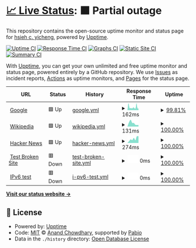 # [📈 Live Status](https://sinnoken.github.io/upptime): <!--live status--> **🟧 Partial outage**

This repository contains the open-source uptime monitor and status page for [hsieh c. yicheng](https://sinnoken.github.io/upptime), powered by [Upptime](https://github.com/upptime/upptime).

[![Uptime CI](https://github.com/sinnoken/upptime/workflows/Uptime%20CI/badge.svg)](https://github.com/sinnoken/upptime/actions?query=workflow%3A%22Uptime+CI%22)
[![Response Time CI](https://github.com/sinnoken/upptime/workflows/Response%20Time%20CI/badge.svg)](https://github.com/sinnoken/upptime/actions?query=workflow%3A%22Response+Time+CI%22)
[![Graphs CI](https://github.com/sinnoken/upptime/workflows/Graphs%20CI/badge.svg)](https://github.com/sinnoken/upptime/actions?query=workflow%3A%22Graphs+CI%22)
[![Static Site CI](https://github.com/sinnoken/upptime/workflows/Static%20Site%20CI/badge.svg)](https://github.com/sinnoken/upptime/actions?query=workflow%3A%22Static+Site+CI%22)
[![Summary CI](https://github.com/sinnoken/upptime/workflows/Summary%20CI/badge.svg)](https://github.com/sinnoken/upptime/actions?query=workflow%3A%22Summary+CI%22)

With [Upptime](https://upptime.js.org), you can get your own unlimited and free uptime monitor and status page, powered entirely by a GitHub repository. We use [Issues](https://github.com/sinnoken/upptime/issues) as incident reports, [Actions](https://github.com/sinnoken/upptime/actions) as uptime monitors, and [Pages](https://sinnoken.github.io/upptime) for the status page.

<!--start: status pages-->
<!-- This summary is generated by Upptime (https://github.com/upptime/upptime) -->
<!-- Do not edit this manually, your changes will be overwritten -->
<!-- prettier-ignore -->
| URL | Status | History | Response Time | Uptime |
| --- | ------ | ------- | ------------- | ------ |
| <img alt="" src="https://icons.duckduckgo.com/ip3/www.google.com.ico" height="13"> [Google](https://www.google.com) | 🟩 Up | [google.yml](https://github.com/sinnoken/upptime/commits/HEAD/history/google.yml) | <details><summary><img alt="Response time graph" src="./graphs/google/response-time-week.png" height="20"> 162ms</summary><br><a href="https://sinnoken.github.io/upptime/history/google"><img alt="Response time 122" src="https://img.shields.io/endpoint?url=https%3A%2F%2Fraw.githubusercontent.com%2Fsinnoken%2Fupptime%2FHEAD%2Fapi%2Fgoogle%2Fresponse-time.json"></a><br><a href="https://sinnoken.github.io/upptime/history/google"><img alt="24-hour response time 243" src="https://img.shields.io/endpoint?url=https%3A%2F%2Fraw.githubusercontent.com%2Fsinnoken%2Fupptime%2FHEAD%2Fapi%2Fgoogle%2Fresponse-time-day.json"></a><br><a href="https://sinnoken.github.io/upptime/history/google"><img alt="7-day response time 162" src="https://img.shields.io/endpoint?url=https%3A%2F%2Fraw.githubusercontent.com%2Fsinnoken%2Fupptime%2FHEAD%2Fapi%2Fgoogle%2Fresponse-time-week.json"></a><br><a href="https://sinnoken.github.io/upptime/history/google"><img alt="30-day response time 123" src="https://img.shields.io/endpoint?url=https%3A%2F%2Fraw.githubusercontent.com%2Fsinnoken%2Fupptime%2FHEAD%2Fapi%2Fgoogle%2Fresponse-time-month.json"></a><br><a href="https://sinnoken.github.io/upptime/history/google"><img alt="1-year response time 122" src="https://img.shields.io/endpoint?url=https%3A%2F%2Fraw.githubusercontent.com%2Fsinnoken%2Fupptime%2FHEAD%2Fapi%2Fgoogle%2Fresponse-time-year.json"></a></details> | <details><summary><a href="https://sinnoken.github.io/upptime/history/google">99.81%</a></summary><a href="https://sinnoken.github.io/upptime/history/google"><img alt="All-time uptime 100.00%" src="https://img.shields.io/endpoint?url=https%3A%2F%2Fraw.githubusercontent.com%2Fsinnoken%2Fupptime%2FHEAD%2Fapi%2Fgoogle%2Fuptime.json"></a><br><a href="https://sinnoken.github.io/upptime/history/google"><img alt="24-hour uptime 100.00%" src="https://img.shields.io/endpoint?url=https%3A%2F%2Fraw.githubusercontent.com%2Fsinnoken%2Fupptime%2FHEAD%2Fapi%2Fgoogle%2Fuptime-day.json"></a><br><a href="https://sinnoken.github.io/upptime/history/google"><img alt="7-day uptime 99.81%" src="https://img.shields.io/endpoint?url=https%3A%2F%2Fraw.githubusercontent.com%2Fsinnoken%2Fupptime%2FHEAD%2Fapi%2Fgoogle%2Fuptime-week.json"></a><br><a href="https://sinnoken.github.io/upptime/history/google"><img alt="30-day uptime 99.89%" src="https://img.shields.io/endpoint?url=https%3A%2F%2Fraw.githubusercontent.com%2Fsinnoken%2Fupptime%2FHEAD%2Fapi%2Fgoogle%2Fuptime-month.json"></a><br><a href="https://sinnoken.github.io/upptime/history/google"><img alt="1-year uptime 99.99%" src="https://img.shields.io/endpoint?url=https%3A%2F%2Fraw.githubusercontent.com%2Fsinnoken%2Fupptime%2FHEAD%2Fapi%2Fgoogle%2Fuptime-year.json"></a></details>
| <img alt="" src="https://icons.duckduckgo.com/ip3/en.wikipedia.org.ico" height="13"> [Wikipedia](https://en.wikipedia.org) | 🟩 Up | [wikipedia.yml](https://github.com/sinnoken/upptime/commits/HEAD/history/wikipedia.yml) | <details><summary><img alt="Response time graph" src="./graphs/wikipedia/response-time-week.png" height="20"> 131ms</summary><br><a href="https://sinnoken.github.io/upptime/history/wikipedia"><img alt="Response time 194" src="https://img.shields.io/endpoint?url=https%3A%2F%2Fraw.githubusercontent.com%2Fsinnoken%2Fupptime%2FHEAD%2Fapi%2Fwikipedia%2Fresponse-time.json"></a><br><a href="https://sinnoken.github.io/upptime/history/wikipedia"><img alt="24-hour response time 47" src="https://img.shields.io/endpoint?url=https%3A%2F%2Fraw.githubusercontent.com%2Fsinnoken%2Fupptime%2FHEAD%2Fapi%2Fwikipedia%2Fresponse-time-day.json"></a><br><a href="https://sinnoken.github.io/upptime/history/wikipedia"><img alt="7-day response time 131" src="https://img.shields.io/endpoint?url=https%3A%2F%2Fraw.githubusercontent.com%2Fsinnoken%2Fupptime%2FHEAD%2Fapi%2Fwikipedia%2Fresponse-time-week.json"></a><br><a href="https://sinnoken.github.io/upptime/history/wikipedia"><img alt="30-day response time 196" src="https://img.shields.io/endpoint?url=https%3A%2F%2Fraw.githubusercontent.com%2Fsinnoken%2Fupptime%2FHEAD%2Fapi%2Fwikipedia%2Fresponse-time-month.json"></a><br><a href="https://sinnoken.github.io/upptime/history/wikipedia"><img alt="1-year response time 194" src="https://img.shields.io/endpoint?url=https%3A%2F%2Fraw.githubusercontent.com%2Fsinnoken%2Fupptime%2FHEAD%2Fapi%2Fwikipedia%2Fresponse-time-year.json"></a></details> | <details><summary><a href="https://sinnoken.github.io/upptime/history/wikipedia">100.00%</a></summary><a href="https://sinnoken.github.io/upptime/history/wikipedia"><img alt="All-time uptime 100.00%" src="https://img.shields.io/endpoint?url=https%3A%2F%2Fraw.githubusercontent.com%2Fsinnoken%2Fupptime%2FHEAD%2Fapi%2Fwikipedia%2Fuptime.json"></a><br><a href="https://sinnoken.github.io/upptime/history/wikipedia"><img alt="24-hour uptime 100.00%" src="https://img.shields.io/endpoint?url=https%3A%2F%2Fraw.githubusercontent.com%2Fsinnoken%2Fupptime%2FHEAD%2Fapi%2Fwikipedia%2Fuptime-day.json"></a><br><a href="https://sinnoken.github.io/upptime/history/wikipedia"><img alt="7-day uptime 100.00%" src="https://img.shields.io/endpoint?url=https%3A%2F%2Fraw.githubusercontent.com%2Fsinnoken%2Fupptime%2FHEAD%2Fapi%2Fwikipedia%2Fuptime-week.json"></a><br><a href="https://sinnoken.github.io/upptime/history/wikipedia"><img alt="30-day uptime 99.95%" src="https://img.shields.io/endpoint?url=https%3A%2F%2Fraw.githubusercontent.com%2Fsinnoken%2Fupptime%2FHEAD%2Fapi%2Fwikipedia%2Fuptime-month.json"></a><br><a href="https://sinnoken.github.io/upptime/history/wikipedia"><img alt="1-year uptime 100.00%" src="https://img.shields.io/endpoint?url=https%3A%2F%2Fraw.githubusercontent.com%2Fsinnoken%2Fupptime%2FHEAD%2Fapi%2Fwikipedia%2Fuptime-year.json"></a></details>
| <img alt="" src="https://icons.duckduckgo.com/ip3/news.ycombinator.com.ico" height="13"> [Hacker News](https://news.ycombinator.com) | 🟩 Up | [hacker-news.yml](https://github.com/sinnoken/upptime/commits/HEAD/history/hacker-news.yml) | <details><summary><img alt="Response time graph" src="./graphs/hacker-news/response-time-week.png" height="20"> 274ms</summary><br><a href="https://sinnoken.github.io/upptime/history/hacker-news"><img alt="Response time 360" src="https://img.shields.io/endpoint?url=https%3A%2F%2Fraw.githubusercontent.com%2Fsinnoken%2Fupptime%2FHEAD%2Fapi%2Fhacker-news%2Fresponse-time.json"></a><br><a href="https://sinnoken.github.io/upptime/history/hacker-news"><img alt="24-hour response time 437" src="https://img.shields.io/endpoint?url=https%3A%2F%2Fraw.githubusercontent.com%2Fsinnoken%2Fupptime%2FHEAD%2Fapi%2Fhacker-news%2Fresponse-time-day.json"></a><br><a href="https://sinnoken.github.io/upptime/history/hacker-news"><img alt="7-day response time 274" src="https://img.shields.io/endpoint?url=https%3A%2F%2Fraw.githubusercontent.com%2Fsinnoken%2Fupptime%2FHEAD%2Fapi%2Fhacker-news%2Fresponse-time-week.json"></a><br><a href="https://sinnoken.github.io/upptime/history/hacker-news"><img alt="30-day response time 389" src="https://img.shields.io/endpoint?url=https%3A%2F%2Fraw.githubusercontent.com%2Fsinnoken%2Fupptime%2FHEAD%2Fapi%2Fhacker-news%2Fresponse-time-month.json"></a><br><a href="https://sinnoken.github.io/upptime/history/hacker-news"><img alt="1-year response time 360" src="https://img.shields.io/endpoint?url=https%3A%2F%2Fraw.githubusercontent.com%2Fsinnoken%2Fupptime%2FHEAD%2Fapi%2Fhacker-news%2Fresponse-time-year.json"></a></details> | <details><summary><a href="https://sinnoken.github.io/upptime/history/hacker-news">100.00%</a></summary><a href="https://sinnoken.github.io/upptime/history/hacker-news"><img alt="All-time uptime 100.00%" src="https://img.shields.io/endpoint?url=https%3A%2F%2Fraw.githubusercontent.com%2Fsinnoken%2Fupptime%2FHEAD%2Fapi%2Fhacker-news%2Fuptime.json"></a><br><a href="https://sinnoken.github.io/upptime/history/hacker-news"><img alt="24-hour uptime 100.00%" src="https://img.shields.io/endpoint?url=https%3A%2F%2Fraw.githubusercontent.com%2Fsinnoken%2Fupptime%2FHEAD%2Fapi%2Fhacker-news%2Fuptime-day.json"></a><br><a href="https://sinnoken.github.io/upptime/history/hacker-news"><img alt="7-day uptime 100.00%" src="https://img.shields.io/endpoint?url=https%3A%2F%2Fraw.githubusercontent.com%2Fsinnoken%2Fupptime%2FHEAD%2Fapi%2Fhacker-news%2Fuptime-week.json"></a><br><a href="https://sinnoken.github.io/upptime/history/hacker-news"><img alt="30-day uptime 100.00%" src="https://img.shields.io/endpoint?url=https%3A%2F%2Fraw.githubusercontent.com%2Fsinnoken%2Fupptime%2FHEAD%2Fapi%2Fhacker-news%2Fuptime-month.json"></a><br><a href="https://sinnoken.github.io/upptime/history/hacker-news"><img alt="1-year uptime 100.00%" src="https://img.shields.io/endpoint?url=https%3A%2F%2Fraw.githubusercontent.com%2Fsinnoken%2Fupptime%2FHEAD%2Fapi%2Fhacker-news%2Fuptime-year.json"></a></details>
| <img alt="" src="https://icons.duckduckgo.com/ip3/thissitedoesnotexist.koj.co.ico" height="13"> [Test Broken Site](https://thissitedoesnotexist.koj.co) | 🟥 Down | [test-broken-site.yml](https://github.com/sinnoken/upptime/commits/HEAD/history/test-broken-site.yml) | <details><summary><img alt="Response time graph" src="./graphs/test-broken-site/response-time-week.png" height="20"> 0ms</summary><br><a href="https://sinnoken.github.io/upptime/history/test-broken-site"><img alt="Response time 0" src="https://img.shields.io/endpoint?url=https%3A%2F%2Fraw.githubusercontent.com%2Fsinnoken%2Fupptime%2FHEAD%2Fapi%2Ftest-broken-site%2Fresponse-time.json"></a><br><a href="https://sinnoken.github.io/upptime/history/test-broken-site"><img alt="24-hour response time 0" src="https://img.shields.io/endpoint?url=https%3A%2F%2Fraw.githubusercontent.com%2Fsinnoken%2Fupptime%2FHEAD%2Fapi%2Ftest-broken-site%2Fresponse-time-day.json"></a><br><a href="https://sinnoken.github.io/upptime/history/test-broken-site"><img alt="7-day response time 0" src="https://img.shields.io/endpoint?url=https%3A%2F%2Fraw.githubusercontent.com%2Fsinnoken%2Fupptime%2FHEAD%2Fapi%2Ftest-broken-site%2Fresponse-time-week.json"></a><br><a href="https://sinnoken.github.io/upptime/history/test-broken-site"><img alt="30-day response time 0" src="https://img.shields.io/endpoint?url=https%3A%2F%2Fraw.githubusercontent.com%2Fsinnoken%2Fupptime%2FHEAD%2Fapi%2Ftest-broken-site%2Fresponse-time-month.json"></a><br><a href="https://sinnoken.github.io/upptime/history/test-broken-site"><img alt="1-year response time 0" src="https://img.shields.io/endpoint?url=https%3A%2F%2Fraw.githubusercontent.com%2Fsinnoken%2Fupptime%2FHEAD%2Fapi%2Ftest-broken-site%2Fresponse-time-year.json"></a></details> | <details><summary><a href="https://sinnoken.github.io/upptime/history/test-broken-site">100.00%</a></summary><a href="https://sinnoken.github.io/upptime/history/test-broken-site"><img alt="All-time uptime 100.00%" src="https://img.shields.io/endpoint?url=https%3A%2F%2Fraw.githubusercontent.com%2Fsinnoken%2Fupptime%2FHEAD%2Fapi%2Ftest-broken-site%2Fuptime.json"></a><br><a href="https://sinnoken.github.io/upptime/history/test-broken-site"><img alt="24-hour uptime 100.00%" src="https://img.shields.io/endpoint?url=https%3A%2F%2Fraw.githubusercontent.com%2Fsinnoken%2Fupptime%2FHEAD%2Fapi%2Ftest-broken-site%2Fuptime-day.json"></a><br><a href="https://sinnoken.github.io/upptime/history/test-broken-site"><img alt="7-day uptime 100.00%" src="https://img.shields.io/endpoint?url=https%3A%2F%2Fraw.githubusercontent.com%2Fsinnoken%2Fupptime%2FHEAD%2Fapi%2Ftest-broken-site%2Fuptime-week.json"></a><br><a href="https://sinnoken.github.io/upptime/history/test-broken-site"><img alt="30-day uptime 100.00%" src="https://img.shields.io/endpoint?url=https%3A%2F%2Fraw.githubusercontent.com%2Fsinnoken%2Fupptime%2FHEAD%2Fapi%2Ftest-broken-site%2Fuptime-month.json"></a><br><a href="https://sinnoken.github.io/upptime/history/test-broken-site"><img alt="1-year uptime 100.00%" src="https://img.shields.io/endpoint?url=https%3A%2F%2Fraw.githubusercontent.com%2Fsinnoken%2Fupptime%2FHEAD%2Fapi%2Ftest-broken-site%2Fuptime-year.json"></a></details>
| <img alt="" src="https://icons.duckduckgo.com/ip3/null.ico" height="13"> [IPv6 test](forwardemail.net) | 🟥 Down | [i-pv6-test.yml](https://github.com/sinnoken/upptime/commits/HEAD/history/i-pv6-test.yml) | <details><summary><img alt="Response time graph" src="./graphs/i-pv6-test/response-time-week.png" height="20"> 0ms</summary><br><a href="https://sinnoken.github.io/upptime/history/i-pv6-test"><img alt="Response time 0" src="https://img.shields.io/endpoint?url=https%3A%2F%2Fraw.githubusercontent.com%2Fsinnoken%2Fupptime%2FHEAD%2Fapi%2Fi-pv6-test%2Fresponse-time.json"></a><br><a href="https://sinnoken.github.io/upptime/history/i-pv6-test"><img alt="24-hour response time 0" src="https://img.shields.io/endpoint?url=https%3A%2F%2Fraw.githubusercontent.com%2Fsinnoken%2Fupptime%2FHEAD%2Fapi%2Fi-pv6-test%2Fresponse-time-day.json"></a><br><a href="https://sinnoken.github.io/upptime/history/i-pv6-test"><img alt="7-day response time 0" src="https://img.shields.io/endpoint?url=https%3A%2F%2Fraw.githubusercontent.com%2Fsinnoken%2Fupptime%2FHEAD%2Fapi%2Fi-pv6-test%2Fresponse-time-week.json"></a><br><a href="https://sinnoken.github.io/upptime/history/i-pv6-test"><img alt="30-day response time 0" src="https://img.shields.io/endpoint?url=https%3A%2F%2Fraw.githubusercontent.com%2Fsinnoken%2Fupptime%2FHEAD%2Fapi%2Fi-pv6-test%2Fresponse-time-month.json"></a><br><a href="https://sinnoken.github.io/upptime/history/i-pv6-test"><img alt="1-year response time 0" src="https://img.shields.io/endpoint?url=https%3A%2F%2Fraw.githubusercontent.com%2Fsinnoken%2Fupptime%2FHEAD%2Fapi%2Fi-pv6-test%2Fresponse-time-year.json"></a></details> | <details><summary><a href="https://sinnoken.github.io/upptime/history/i-pv6-test">100.00%</a></summary><a href="https://sinnoken.github.io/upptime/history/i-pv6-test"><img alt="All-time uptime 100.00%" src="https://img.shields.io/endpoint?url=https%3A%2F%2Fraw.githubusercontent.com%2Fsinnoken%2Fupptime%2FHEAD%2Fapi%2Fi-pv6-test%2Fuptime.json"></a><br><a href="https://sinnoken.github.io/upptime/history/i-pv6-test"><img alt="24-hour uptime 100.00%" src="https://img.shields.io/endpoint?url=https%3A%2F%2Fraw.githubusercontent.com%2Fsinnoken%2Fupptime%2FHEAD%2Fapi%2Fi-pv6-test%2Fuptime-day.json"></a><br><a href="https://sinnoken.github.io/upptime/history/i-pv6-test"><img alt="7-day uptime 100.00%" src="https://img.shields.io/endpoint?url=https%3A%2F%2Fraw.githubusercontent.com%2Fsinnoken%2Fupptime%2FHEAD%2Fapi%2Fi-pv6-test%2Fuptime-week.json"></a><br><a href="https://sinnoken.github.io/upptime/history/i-pv6-test"><img alt="30-day uptime 100.00%" src="https://img.shields.io/endpoint?url=https%3A%2F%2Fraw.githubusercontent.com%2Fsinnoken%2Fupptime%2FHEAD%2Fapi%2Fi-pv6-test%2Fuptime-month.json"></a><br><a href="https://sinnoken.github.io/upptime/history/i-pv6-test"><img alt="1-year uptime 100.00%" src="https://img.shields.io/endpoint?url=https%3A%2F%2Fraw.githubusercontent.com%2Fsinnoken%2Fupptime%2FHEAD%2Fapi%2Fi-pv6-test%2Fuptime-year.json"></a></details>

<!--end: status pages-->

[**Visit our status website →**](https://sinnoken.github.io/upptime)

## 📄 License

- Powered by: [Upptime](https://github.com/upptime/upptime)
- Code: [MIT](./LICENSE) © [Anand Chowdhary](https://anandchowdhary.com), supported by [Pabio](https://pabio.com)
- Data in the `./history` directory: [Open Database License](https://opendatacommons.org/licenses/odbl/1-0/)
